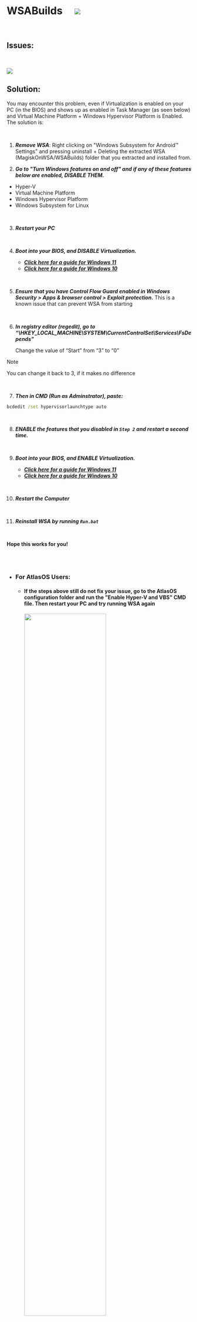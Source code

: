 # WSABuilds &nbsp; &nbsp; <img src="https://img.shields.io/github/downloads/MustardChef/WSABuilds/total?label=Total%20Downloads&style=for-the-badge"/> &nbsp; 

&nbsp;
&nbsp;

## Issues:

&nbsp;
&nbsp;

<img src="https://user-images.githubusercontent.com/68629435/213985345-a6fc6e97-63f3-4741-8965-8d62a0d6b824.png"/>

## Solution: 

You may encounter this problem, even if Virtualization is enabled on your PC (in the BIOS) and shows up as enabled in Task Manager (as seen below) and Virtual Machine Platform + Windows Hypervisor Platform is Enabled. The solution is:

&nbsp;

1. ***Remove WSA***: Right clicking on "Windows Subsystem for Android™ Settings" and pressing uninstall + Deleting the extracted WSA (MagiskOnWSA/WSABuilds) folder that you extracted and installed from.

2. ***Go to "Turn Windows features on and off" and if any of these features below are enabled, DISABLE THEM.***

- Hyper-V
- Virtual Machine Platform
- Windows Hypervisor Platform
- Windows Subsystem for Linux

&nbsp;

3. ***Restart your PC***

&nbsp;

4. ***Boot into your BIOS, and DISABLE Virtualization.***

    - ***[Click here for a guide for Windows 11](https://support.microsoft.com/en-us/windows/enable-virtualization-on-windows-11-pcs-c5578302-6e43-4b4b-a449-8ced115f58e1)***
    - ***[Click here for a guide for Windows 10](https://support.microsoft.com/en-us/windows/enable-virtualization-on-windows-10-pcs-c5578302-6e43-4b4b-a449-8ced115f58e1)***

&nbsp;

5. ***Ensure that you have Control Flow Guard enabled in Windows Security > Apps & browser control > Exploit protection.*** This is a known issue that can prevent WSA from starting

&nbsp;

6.  ***In registry editor (regedit), go to “\HKEY_LOCAL_MACHINE\SYSTEM\CurrentControlSet\Services\FsDepends"***

    Change the value of “Start” from “3” to “0”

> [!NOTE]
> You can change it back to 3, if it makes no difference

&nbsp;

7. ***Then in CMD (Run as Adminstrator), paste:***

```cmd
bcdedit /set hypervisorlaunchtype auto
```

&nbsp;

8. ***ENABLE the features that you disabled in ``Step 2`` and restart a second time.*** 

&nbsp;


9. ***Boot into your BIOS, and ENABLE Virtualization.***

    - ***[Click here for a guide for Windows 11](https://support.microsoft.com/en-us/windows/enable-virtualization-on-windows-11-pcs-c5578302-6e43-4b4b-a449-8ced115f58e1)***
    - ***[Click here for a guide for Windows 10](https://support.microsoft.com/en-us/windows/enable-virtualization-on-windows-10-pcs-c5578302-6e43-4b4b-a449-8ced115f58e1)***

&nbsp;

10. ***Restart the Computer***

&nbsp;

11. ***Reinstall WSA by running `Run.bat`***


&nbsp;

**Hope this works for you!**

<br />
<br />

- ### For AtlasOS Users:


    - #### If the steps above still do not fix your issue, go to the AtlasOS configuration folder and run the "Enable Hyper-V and VBS" CMD file. Then restart your PC and try running WSA again  


        <img src="https://github.com/MustardChef/WSABuilds/assets/68516357/1c8ec5b1-b071-4923-9c00-2f7449adf75c" width=70% height=70%>

        <img src="https://github.com/MustardChef/WSABuilds/assets/68516357/738d4850-f7da-4408-b2f5-8483c30e1a9f" alt="Image description">

<br />
<br />

---

## Have futher question or need help?

#### Join the Discord if you have any other questions or need help!

[<img src="https://invidget.switchblade.xyz/2thee7zzHZ" style="width: 400px;"/>](https://discord.gg/2thee7zzHZ)
